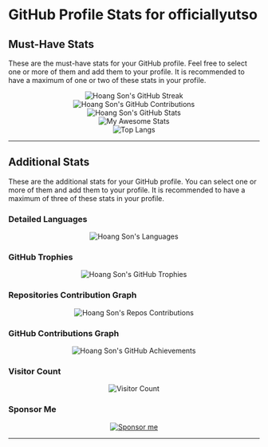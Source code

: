 # GitHub Profile Stats for officiallyutso

## Must-Have Stats

These are the must-have stats for your GitHub profile. Feel free to select one or more of them and add them to your profile. It is recommended to have a maximum of one or two of these stats in your profile.

<div align="center">
    <img src="https://github-readme-streak-stats.herokuapp.com/?user=officiallyutso&theme=radical" alt="Hoang Son's GitHub Streak" />
</div>

<div align="center">
    <img src="https://github-contribution-stats.vercel.app/api/?username=officiallyutso&theme=radical&layout=compact" alt="Hoang Son's GitHub Contributions" />
</div>

<div align="center">
    <img src="https://github-readme-stats.vercel.app/api?username=officiallyutso&show_icons=true&theme=radical" alt="Hoang Son's GitHub Stats" />
</div>

<div align="center">
    <img src="https://awesome-github-stats.azurewebsites.net/user-stats/officiallyutso?cardType=level&theme=radical&preferLogin=false" alt="My Awesome Stats" />
</div>

<div align="center">
    <img src="https://github-readme-stats.vercel.app/api/top-langs/?username=officiallyutso&layout=compact&theme=radical&langs_count=20" alt="Top Langs" />
</div>

---

## Additional Stats

These are the additional stats for your GitHub profile. You can select one or more of them and add them to your profile. It is recommended to have a maximum of three of these stats in your profile.

### Detailed Languages
<div align="center">
    <img src="https://github-readme-stats.vercel.app/api/top-langs/?username=officiallyutso&langs_count=20&theme=radical" alt="Hoang Son's Languages" />
</div>

### GitHub Trophies
<div align="center">
    <img src="https://github-profile-trophy.vercel.app/?username=officiallyutso&theme=radical&no-frame=true&margin-w=4" alt="Hoang Son's GitHub Trophies" />
</div>

### Repositories Contribution Graph
<div align="center">
    <img src="https://ghchart.rshah.org/officiallyutso" alt="Hoang Son's Repos Contributions" />
</div>

### GitHub Contributions Graph
<div align="center">
    <img src="https://github-profile-summary-cards.vercel.app/api/cards/profile-details?username=officiallyutso&theme=radical" alt="Hoang Son's GitHub Achievements" />
</div>

### Visitor Count
<div align="center">
    <img src="https://visitor-badge.laobi.icu/badge?page_id=officiallyutso.officiallyutso" alt="Visitor Count" />
</div>

### Sponsor Me
<div align="center">
    <a href="https://github.com/sponsors/officiallyutso">
        <img src="https://img.shields.io/badge/Sponsor-%40officiallyutso-blue?style=flat&logo=github" alt="Sponsor me" />
    </a>
</div>

---
